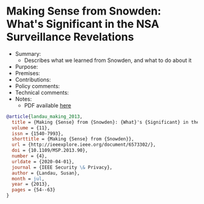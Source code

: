 # Making Sense from Snowden: What's Significant in the NSA Surveillance Revelations

- Summary:
  - Describes what we learned from Snowden, and what to do about it
- Purpose:
- Premises:
- Contributions:
- Policy comments:
- Technical comments:
- Notes:
  - PDF available [here](https://privacyink.org/pdf/MakingSense.pdf)

```bib
@article{landau_making_2013,
  title = {Making {Sense} from {Snowden}: {What}'s {Significant} in the {NSA} {Surveillance} {Revelations}},
  volume = {11},
  issn = {1540-7993},
  shorttitle = {Making {Sense} from {Snowden}},
  url = {http://ieeexplore.ieee.org/document/6573302/},
  doi = {10.1109/MSP.2013.90},
  number = {4},
  urldate = {2020-04-01},
  journal = {IEEE Security \& Privacy},
  author = {Landau, Susan},
  month = jul,
  year = {2013},
  pages = {54--63}
}
```
